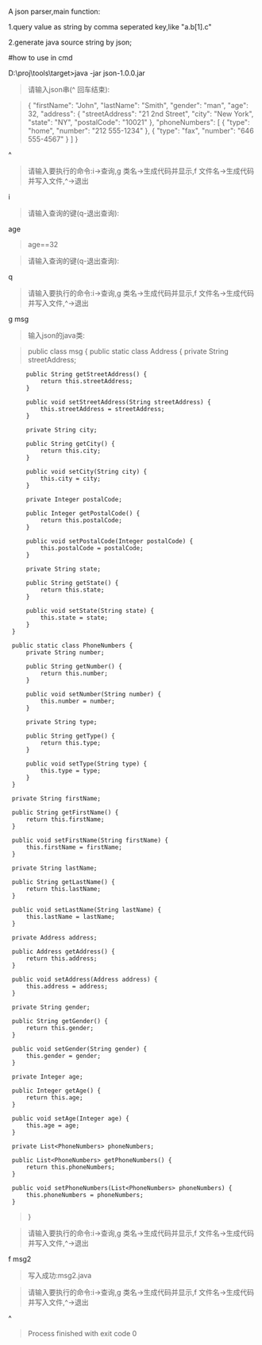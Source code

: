   A json parser,main function:
  
  1.query value as string by comma seperated key,like "a.b[1].c"
  
  2.generate java source string by json;

#how to use in cmd

D:\proj\tools\target>java -jar json-1.0.0.jar

>请输入json串(^ 回车结束):

>{
   "firstName": "John",
   "lastName": "Smith",
   "gender": "man",
   "age": 32,
   "address": {
     "streetAddress": "21 2nd Street",
     "city": "New York",
     "state": "NY",
     "postalCode": "10021"
   },
   "phoneNumbers": [
     {
       "type": "home",
       "number": "212 555-1234"
     },
     {
       "type": "fax",
       "number": "646 555-4567"
     }
   ]
 >}

^

>请输入要执行的命令:i->查询,g 类名->生成代码并显示,f 文件名->生成代码并写入文件,^->退出

i

>请输入查询的键(q-退出查询):

age

>age==32

>请输入查询的键(q-退出查询):

q

>请输入要执行的命令:i->查询,g 类名->生成代码并显示,f 文件名->生成代码并写入文件,^->退出

g msg
>输入json的java类:
 
> public class msg {
     public static class Address {
         private String streetAddress;
 
         public String getStreetAddress() {
             return this.streetAddress;
         }
 
         public void setStreetAddress(String streetAddress) {
             this.streetAddress = streetAddress;
         }
 
         private String city;
 
         public String getCity() {
             return this.city;
         }
 
         public void setCity(String city) {
             this.city = city;
         }
 
         private Integer postalCode;
 
         public Integer getPostalCode() {
             return this.postalCode;
         }
 
         public void setPostalCode(Integer postalCode) {
             this.postalCode = postalCode;
         }
 
         private String state;
 
         public String getState() {
             return this.state;
         }
 
         public void setState(String state) {
             this.state = state;
         }
     }
 
     public static class PhoneNumbers {
         private String number;
 
         public String getNumber() {
             return this.number;
         }
 
         public void setNumber(String number) {
             this.number = number;
         }
 
         private String type;
 
         public String getType() {
             return this.type;
         }
 
         public void setType(String type) {
             this.type = type;
         }
     }
 
     private String firstName;
 
     public String getFirstName() {
         return this.firstName;
     }
 
     public void setFirstName(String firstName) {
         this.firstName = firstName;
     }
 
     private String lastName;
 
     public String getLastName() {
         return this.lastName;
     }
 
     public void setLastName(String lastName) {
         this.lastName = lastName;
     }
 
     private Address address;
 
     public Address getAddress() {
         return this.address;
     }
 
     public void setAddress(Address address) {
         this.address = address;
     }
 
     private String gender;
 
     public String getGender() {
         return this.gender;
     }
 
     public void setGender(String gender) {
         this.gender = gender;
     }
 
     private Integer age;
 
     public Integer getAge() {
         return this.age;
     }
 
     public void setAge(Integer age) {
         this.age = age;
     }
 
     private List<PhoneNumbers> phoneNumbers;
 
     public List<PhoneNumbers> getPhoneNumbers() {
         return this.phoneNumbers;
     }
 
     public void setPhoneNumbers(List<PhoneNumbers> phoneNumbers) {
         this.phoneNumbers = phoneNumbers;
     }
 >}


>请输入要执行的命令:i->查询,g 类名->生成代码并显示,f 文件名->生成代码并写入文件,^->退出

f msg2

>写入成功:msg2.java

>请输入要执行的命令:i->查询,g 类名->生成代码并显示,f 文件名->生成代码并写入文件,^->退出

^

>Process finished with exit code 0
